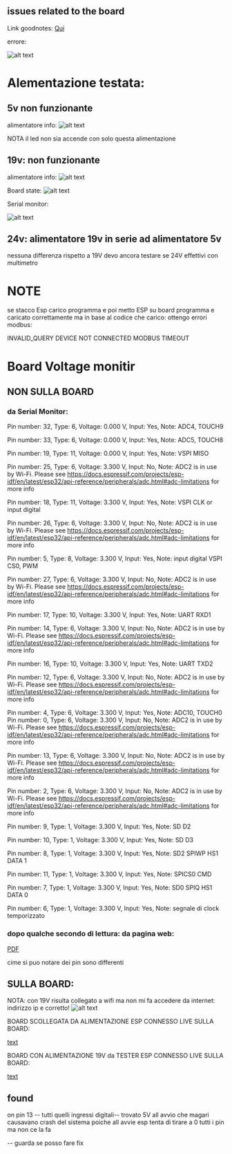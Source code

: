 
## issues related to the board

Link goodnotes: [Qui](https://web.goodnotes.com/s/MFs1q0628At8S2OhyxoSrB#page-4)



 errore: 

![alt text](image.png)



# Alementazione testata: 

## 5v non funzionante

alimentatore info:
![alt text](image-1.png)


NOTA il led non sia accende con solo questa alimentazione


## 19v: non funzionante


alimentatore info: 
![alt text](image-3.png)


Board state: 
![alt text](image-2.png)

Serial monitor: 

![alt text](image-4.png)

## 24v: alimentatore 19v in serie ad alimentatore 5v
nessuna differenza rispetto a 19V
devo ancora testare se 24V effettivi con multimetro


# NOTE 
se stacco Esp carico programma e poi metto ESP su board programma e caricato correttamente ma in base al codice che carico: ottengo errori modbus:

INVALID_QUERY
DEVICE NOT CONNECTED 
MODBUS TIMEOUT


# Board Voltage monitir

## NON SULLA BOARD


### da Serial Monitor:

Pin number: 32, Type: 6, Voltage: 0.000 V, Input: Yes, Note: ADC4, TOUCH9

Pin number: 33, Type: 6, Voltage: 0.000 V, Input: Yes, Note: ADC5, TOUCH8

Pin number: 19, Type: 11, Voltage: 0.000 V, Input: Yes, Note: VSPI MISO

Pin number: 25, Type: 6, Voltage: 3.300 V, Input: No, Note: ADC2 is in use by Wi-Fi. Please see https://docs.espressif.com/projects/esp-idf/en/latest/esp32/api-reference/peripherals/adc.html#adc-limitations for more info

Pin number: 18, Type: 11, Voltage: 3.300 V, Input: Yes, Note: VSPI CLK or input digital

Pin number: 26, Type: 6, Voltage: 3.300 V, Input: No, Note: ADC2 is in use by Wi-Fi. Please see https://docs.espressif.com/projects/esp-idf/en/latest/esp32/api-reference/peripherals/adc.html#adc-limitations for more info

Pin number: 5, Type: 8, Voltage: 3.300 V, Input: Yes, Note: input digital VSPI CS0, PWM

Pin number: 27, Type: 6, Voltage: 3.300 V, Input: No, Note: ADC2 is in use by Wi-Fi. Please see https://docs.espressif.com/projects/esp-idf/en/latest/esp32/api-reference/peripherals/adc.html#adc-limitations for more info

Pin number: 17, Type: 10, Voltage: 3.300 V, Input: Yes, Note: UART RXD1

Pin number: 14, Type: 6, Voltage: 3.300 V, Input: No, Note: ADC2 is in use by Wi-Fi. Please see https://docs.espressif.com/projects/esp-idf/en/latest/esp32/api-reference/peripherals/adc.html#adc-limitations for more info

Pin number: 16, Type: 10, Voltage: 3.300 V, Input: Yes, Note: UART TXD2

Pin number: 12, Type: 6, Voltage: 3.300 V, Input: No, Note: ADC2 is in use by Wi-Fi. Please see https://docs.espressif.com/projects/esp-idf/en/latest/esp32/api-reference/peripherals/adc.html#adc-limitations for more info

Pin number: 4, Type: 6, Voltage: 3.300 V, Input: Yes, Note: ADC10, TOUCH0
Pin number: 0, Type: 6, Voltage: 3.300 V, Input: No, Note: ADC2 is in use by Wi-Fi. Please see https://docs.espressif.com/projects/esp-idf/en/latest/esp32/api-reference/peripherals/adc.html#adc-limitations for more info

Pin number: 13, Type: 6, Voltage: 3.300 V, Input: No, Note: ADC2 is in use by Wi-Fi. Please see https://docs.espressif.com/projects/esp-idf/en/latest/esp32/api-reference/peripherals/adc.html#adc-limitations for more info

Pin number: 2, Type: 6, Voltage: 3.300 V, Input: No, Note: ADC2 is in use by Wi-Fi. Please see https://docs.espressif.com/projects/esp-idf/en/latest/esp32/api-reference/peripherals/adc.html#adc-limitations for more info

Pin number: 9, Type: 1, Voltage: 3.300 V, Input: Yes, Note: SD D2

Pin number: 10, Type: 1, Voltage: 3.300 V, Input: Yes, Note: SD D3

Pin number: 8, Type: 1, Voltage: 3.300 V, Input: Yes, Note: SD2 SPIWP HS1 DATA 1

Pin number: 11, Type: 1, Voltage: 3.300 V, Input: Yes, Note: SPICS0 CMD

Pin number: 7, Type: 1, Voltage: 3.300 V, Input: Yes, Note: SD0 SPIQ HS1 DATA 0

Pin number: 6, Type: 1, Voltage: 3.300 V, Input: Yes, Note: segnale di clock temporizzato


### dopo qualche secondo di lettura: da pagina web:

[PDF](Pinout_not_attached.pdf)

cime si puo notare dei pin sono differenti

## SULLA BOARD:

NOTA: con 19V risulta collegato a wifi ma non mi fa accedere da internet:
indirizzo ip e corretto!
![alt text](image-5.png)

BOARD SCOLLEGATA DA ALIMENTAZIONE ESP CONNESSO LIVE SULLA BOARD:

[text](Pinout_onBoardNoAlimentation.pdf)

BOARD CON ALIMENTAZIONE 19V da TESTER ESP CONNESSO LIVE SULLA BOARD:

[text](BoardCOnnessaALIMENTAZIONE.pdf)


## found 
on pin  13 -- tutti quelli ingressi digitali--
  trovato 5V all avvio che magari causavano crash del sistema poiche all avvie esp tenta di tirare a 0 tutti i pin ma non ce la fa


  -- guarda se posso fare fix 